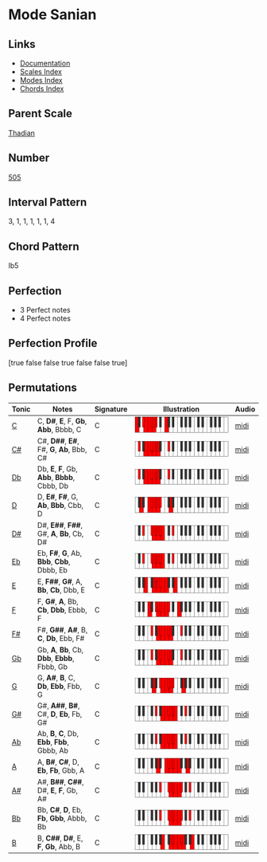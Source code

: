 # Mode Sanian

## Links

- [Documentation](README.md)
- [Scales Index](Scales.md)
- [Modes Index](Modes.md)
- [Chords Index](Chords.md)

## Parent Scale

[Thadian](ScaleThadian.md)

## Number

[505](https://ianring.com/musictheory/scales/505)

## Interval Pattern

3, 1, 1, 1, 1, 1, 4

## Chord Pattern

Ib5

## Perfection

- 3 Perfect notes
- 4 Perfect notes

## Perfection Profile

[true false false true false false true]

## Permutations

| Tonic | Notes | Signature | Illustration | Audio |
|-------|-------|-----------|--------------|-------|
| [C](ModeCNaturalSanian.md) | C, **D#**, **E**, F, **Gb**, **Abb**, Bbbb, C | C | ![CNaturalSanian](ModeCNaturalSanian.png) | [midi](https://github.com/edipermadi/music/blob/main/docs/ModeCNaturalSanian.mid?raw=true) |
| [C#](ModeCSharpSanian.md) | C#, **D##**, **E#**, F#, **G**, **Ab**, Bbb, C# | C | ![CSharpSanian](ModeCSharpSanian.png) | [midi](https://github.com/edipermadi/music/blob/main/docs/ModeCSharpSanian.mid?raw=true) |
| [Db](ModeDFlatSanian.md) | Db, **E**, **F**, Gb, **Abb**, **Bbbb**, Cbbb, Db | C | ![DFlatSanian](ModeDFlatSanian.png) | [midi](https://github.com/edipermadi/music/blob/main/docs/ModeDFlatSanian.mid?raw=true) |
| [D](ModeDNaturalSanian.md) | D, **E#**, **F#**, G, **Ab**, **Bbb**, Cbb, D | C | ![DNaturalSanian](ModeDNaturalSanian.png) | [midi](https://github.com/edipermadi/music/blob/main/docs/ModeDNaturalSanian.mid?raw=true) |
| [D#](ModeDSharpSanian.md) | D#, **E##**, **F##**, G#, **A**, **Bb**, Cb, D# | C | ![DSharpSanian](ModeDSharpSanian.png) | [midi](https://github.com/edipermadi/music/blob/main/docs/ModeDSharpSanian.mid?raw=true) |
| [Eb](ModeEFlatSanian.md) | Eb, **F#**, **G**, Ab, **Bbb**, **Cbb**, Dbbb, Eb | C | ![EFlatSanian](ModeEFlatSanian.png) | [midi](https://github.com/edipermadi/music/blob/main/docs/ModeEFlatSanian.mid?raw=true) |
| [E](ModeENaturalSanian.md) | E, **F##**, **G#**, A, **Bb**, **Cb**, Dbb, E | C | ![ENaturalSanian](ModeENaturalSanian.png) | [midi](https://github.com/edipermadi/music/blob/main/docs/ModeENaturalSanian.mid?raw=true) |
| [F](ModeFNaturalSanian.md) | F, **G#**, **A**, Bb, **Cb**, **Dbb**, Ebbb, F | C | ![FNaturalSanian](ModeFNaturalSanian.png) | [midi](https://github.com/edipermadi/music/blob/main/docs/ModeFNaturalSanian.mid?raw=true) |
| [F#](ModeFSharpSanian.md) | F#, **G##**, **A#**, B, **C**, **Db**, Ebb, F# | C | ![FSharpSanian](ModeFSharpSanian.png) | [midi](https://github.com/edipermadi/music/blob/main/docs/ModeFSharpSanian.mid?raw=true) |
| [Gb](ModeGFlatSanian.md) | Gb, **A**, **Bb**, Cb, **Dbb**, **Ebbb**, Fbbb, Gb | C | ![GFlatSanian](ModeGFlatSanian.png) | [midi](https://github.com/edipermadi/music/blob/main/docs/ModeGFlatSanian.mid?raw=true) |
| [G](ModeGNaturalSanian.md) | G, **A#**, **B**, C, **Db**, **Ebb**, Fbb, G | C | ![GNaturalSanian](ModeGNaturalSanian.png) | [midi](https://github.com/edipermadi/music/blob/main/docs/ModeGNaturalSanian.mid?raw=true) |
| [G#](ModeGSharpSanian.md) | G#, **A##**, **B#**, C#, **D**, **Eb**, Fb, G# | C | ![GSharpSanian](ModeGSharpSanian.png) | [midi](https://github.com/edipermadi/music/blob/main/docs/ModeGSharpSanian.mid?raw=true) |
| [Ab](ModeAFlatSanian.md) | Ab, **B**, **C**, Db, **Ebb**, **Fbb**, Gbbb, Ab | C | ![AFlatSanian](ModeAFlatSanian.png) | [midi](https://github.com/edipermadi/music/blob/main/docs/ModeAFlatSanian.mid?raw=true) |
| [A](ModeANaturalSanian.md) | A, **B#**, **C#**, D, **Eb**, **Fb**, Gbb, A | C | ![ANaturalSanian](ModeANaturalSanian.png) | [midi](https://github.com/edipermadi/music/blob/main/docs/ModeANaturalSanian.mid?raw=true) |
| [A#](ModeASharpSanian.md) | A#, **B##**, **C##**, D#, **E**, **F**, Gb, A# | C | ![ASharpSanian](ModeASharpSanian.png) | [midi](https://github.com/edipermadi/music/blob/main/docs/ModeASharpSanian.mid?raw=true) |
| [Bb](ModeBFlatSanian.md) | Bb, **C#**, **D**, Eb, **Fb**, **Gbb**, Abbb, Bb | C | ![BFlatSanian](ModeBFlatSanian.png) | [midi](https://github.com/edipermadi/music/blob/main/docs/ModeBFlatSanian.mid?raw=true) |
| [B](ModeBNaturalSanian.md) | B, **C##**, **D#**, E, **F**, **Gb**, Abb, B | C | ![BNaturalSanian](ModeBNaturalSanian.png) | [midi](https://github.com/edipermadi/music/blob/main/docs/ModeBNaturalSanian.mid?raw=true) |
